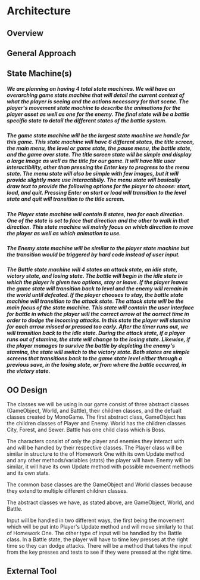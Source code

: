 # Architecture

## Overview

## General Approach

## State Machine(s)

##### We are planning on having 4 total state machines. We will have an overarching game state machine that will detail the current context of what the player is seeing and the actions necessary for that scene. The player's movement state machine to describe the animations for the player asset as well as one for the enemy. The final state will be a battle specific state to detail the different states of the battle system.

##### The game state machine will be the largest state machine we handle for this game. This state machine will have 6 different states, the title screen, the main menu, the level or game state, the pause menu, the battle state, and the game over state. The title screen state will be simple and display a large image as well as the title for our game. It will have litle user interactibility, other than pressing the Enter key to progress to the menu state. The menu state will also be simple with few images, but it will provide slightly more use interactibiliy. The menu state will basically draw text to provide the following options for the player to choose: start, load, and quit. Pressing Enter on start or load will transition to the level state and quit will transition to the title screen. 

##### The Player state machine will contain 8 states, two for each direction. One of the state is set to face that direction and the other to walk in that direction. This state machine wil mainly focus on which direction to move the player as well as which animation to use.

##### The Enemy state machine will be similar to the player state machine but the transition would be triggered by hard code instead of user input.

##### The Battle state machine will 4 states an attack state, an idle state, victory state, and losing state. The battle will begin in the idle state in which the player is given two options, stay or leave. If the player leaves the game state will transition back to level and the enemy will remain in the world until defeated. If the player chooses to stay, the battle state machine will transition to the attack state. The attack state will be the main focus of the state machine. This state will contain the user interface for battle in which the player will the correct arrow at the aorrect time in order to dodge the incoming attacks. In this state the player will stamina for each arrow missed or pressed too early. After the timer runs out, we will transition back to the idle state. During the attack state, if a player runs out of stamina, the state will change to the losing state. Likewise, if the player manages to survive the battle by depleting the enemy's stamina, the state will switch to the victory state. Both states are simple screens that transitions back to the game state level either through a previous save, in the losing state, or from where the battle occurred, in the victory state.

## OO Design

The classes we will be using in our game consist of three abstract classes (GameObject, World, and Battle), their children classes, and the defualt classes created by MonoGame. The first abstract class, GameObject has the children classes of Player and Enemy. World has the children classes City, Forest, and Sewer. Battle has one child class which is Boss. 

The characters consist of only the player and enemies they interact with and will be handled by their respective classes. The Player class will be similar in structure to the of Homework One with its own Update method and any other methods/variables (stats) the player will have. Enemy will be similar, it will have its own Update method with possible movement methods and its own stats.

The common base classes are the GameObject and World classes because they extend to multiple different children classes.

The abstract classes we have, as stated above, are GameObject, World, and Battle.

Input will be handled in two different ways, the first being the movement which will be put into Player's Update method and will move similarly to that of Homework One. The other type of input will be handled by the Battle class. In a Battle state, the player will have to time key presses at the right time so they can dodge attacks. There will be a method that takes the input from the key presses and tests to see if they were pressed at the right time.

## External Tool

